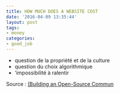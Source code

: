 ```yaml
---
title: HOW MUCH DOES A WEBSITE COST
date: '2016-04-09 13:35:44'
layout: post
tags:
- money
categories:
- good_job
---
```


- question de la propriété et de la culture
- question du choix algorithmique
- ’impossibilité à ralentir

Source : [(Building an Open-Source Commun][beta.gouv.fr]


[beta.gouv.fr]: http://alireailleurs.tumblr.com/post/143830834849/d%C3%A9rive-tariq-krim



